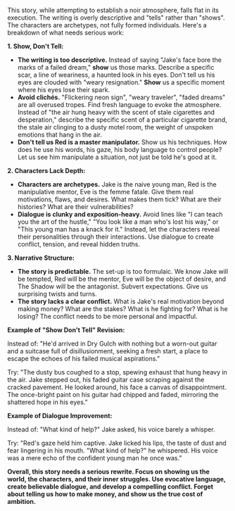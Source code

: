 This story, while attempting to establish a noir atmosphere, falls flat in its execution. The writing is overly descriptive and "tells" rather than "shows".  The characters are archetypes, not fully formed individuals.  Here's a breakdown of what needs serious work:

**1.  Show, Don't Tell:**

* **The writing is too descriptive.**  Instead of saying "Jake's face bore the marks of a failed dream," **show** us those marks. Describe a specific scar, a line of weariness, a haunted look in his eyes.  Don't tell us his eyes are clouded with "weary resignation."  **Show** us a specific moment where his eyes lose their spark.
* **Avoid clichés.**  "Flickering neon sign", "weary traveler", "faded dreams" are all overused tropes.  Find fresh language to evoke the atmosphere.  Instead of "the air hung heavy with the scent of stale cigarettes and desperation," describe the specific scent of a particular cigarette brand, the stale air clinging to a dusty motel room, the weight of unspoken emotions that hang in the air. 
* **Don't tell us Red is a master manipulator.** Show us his techniques.  How does he use his words, his gaze, his body language to control people? Let us see him manipulate a situation, not just be told he's good at it.

**2. Characters Lack Depth:**

* **Characters are archetypes.** Jake is the naive young man, Red is the manipulative mentor, Eve is the femme fatale.  Give them real motivations, flaws, and desires. What makes them tick?  What are their histories?  What are their vulnerabilities?
* **Dialogue is clunky and exposition-heavy.**  Avoid lines like "I can teach you the art of the hustle," "You look like a man who's lost his way,"  or "This young man has a knack for it."  Instead, let the characters reveal their personalities through their interactions. Use dialogue to create conflict, tension, and reveal hidden truths.  

**3.  Narrative Structure:**

* **The story is predictable.**  The set-up is too formulaic. We know Jake will be tempted, Red will be the mentor, Eve will be the object of desire, and The Shadow will be the antagonist.  Subvert expectations.  Give us surprising twists and turns. 
* **The story lacks a clear conflict.**  What is Jake's real motivation beyond making money?  What are the stakes?  What is he fighting for?  What is he losing? The conflict needs to be more personal and impactful.

**Example of "Show Don't Tell" Revision:**

Instead of: "He'd arrived in Dry Gulch with nothing but a worn-out guitar and a suitcase full of disillusionment, seeking a fresh start, a place to escape the echoes of his failed musical aspirations."

Try: "The dusty bus coughed to a stop, spewing exhaust that hung heavy in the air. Jake stepped out, his faded guitar case scraping against the cracked pavement. He looked around, his face a canvas of disappointment. The once-bright paint on his guitar had chipped and faded, mirroring the shattered hope in his eyes."

**Example of Dialogue Improvement:**

Instead of: "What kind of help?" Jake asked, his voice barely a whisper.

Try: "Red's gaze held him captive.  Jake licked his lips, the taste of dust and fear lingering in his mouth. "What kind of help?" he whispered.  His voice was a mere echo of the confident young man he once was."

**Overall, this story needs a serious rewrite.  Focus on showing us the world, the characters, and their inner struggles.  Use evocative language, create believable dialogue, and develop a compelling conflict.  Forget about telling us how to make money, and show us the true cost of ambition.** 
